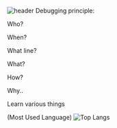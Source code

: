 ![header](https://capsule-render.vercel.app/api?type=waving&color=ffffff&height=80&section=header&fontSize=90&)
Debugging principle:

Who?

When?

What line?

What?

How?

Why..

Learn various things

(Most Used Language)
![Top Langs](https://github-readme-stats.vercel.app/api/top-langs/?username=username)
